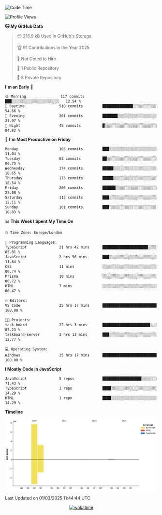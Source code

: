 <!--START_SECTION:waka-->
![Code Time](http://img.shields.io/badge/Code%20Time-60%20hrs%2026%20mins-blue)

![Profile Views](http://img.shields.io/badge/Profile%20Views-0-blue)

**🐱 My GitHub Data** 

> 📦 216.9 kB Used in GitHub's Storage 
 > 
> 🏆 91 Contributions in the Year 2025
 > 
> 🚫 Not Opted to Hire
 > 
> 📜 1 Public Repository 
 > 
> 🔑 8 Private Repository 
 > 
**I'm an Early 🐤** 

```text
🌞 Morning                117 commits         ███░░░░░░░░░░░░░░░░░░░░░░   12.54 % 
🌆 Daytime                510 commits         ██████████████░░░░░░░░░░░   54.66 % 
🌃 Evening                261 commits         ███████░░░░░░░░░░░░░░░░░░   27.97 % 
🌙 Night                  45 commits          █░░░░░░░░░░░░░░░░░░░░░░░░   04.82 % 
```
📅 **I'm Most Productive on Friday** 

```text
Monday                   103 commits         ███░░░░░░░░░░░░░░░░░░░░░░   11.04 % 
Tuesday                  63 commits          ██░░░░░░░░░░░░░░░░░░░░░░░   06.75 % 
Wednesday                174 commits         █████░░░░░░░░░░░░░░░░░░░░   18.65 % 
Thursday                 173 commits         █████░░░░░░░░░░░░░░░░░░░░   18.54 % 
Friday                   206 commits         ██████░░░░░░░░░░░░░░░░░░░   22.08 % 
Saturday                 113 commits         ███░░░░░░░░░░░░░░░░░░░░░░   12.11 % 
Sunday                   101 commits         ███░░░░░░░░░░░░░░░░░░░░░░   10.83 % 
```


📊 **This Week I Spent My Time On** 

```text
🕑︎ Time Zone: Europe/London

💬 Programming Languages: 
TypeScript               21 hrs 42 mins      █████████████████████░░░░   85.81 % 
JavaScript               2 hrs 56 mins       ███░░░░░░░░░░░░░░░░░░░░░░   11.64 % 
CSS                      11 mins             ░░░░░░░░░░░░░░░░░░░░░░░░░   00.74 % 
Prisma                   10 mins             ░░░░░░░░░░░░░░░░░░░░░░░░░   00.72 % 
HTML                     7 mins              ░░░░░░░░░░░░░░░░░░░░░░░░░   00.47 % 

🔥 Editors: 
VS Code                  25 hrs 17 mins      █████████████████████████   100.00 % 

🐱‍💻 Projects: 
task-board               22 hrs 3 mins       ██████████████████████░░░   87.23 % 
taskboard-server         3 hrs 13 mins       ███░░░░░░░░░░░░░░░░░░░░░░   12.77 % 

💻 Operating System: 
Windows                  25 hrs 17 mins      █████████████████████████   100.00 % 
```

**I Mostly Code in JavaScript** 

```text
JavaScript               5 repos             ██████████████████░░░░░░░   71.43 % 
TypeScript               1 repo              ████░░░░░░░░░░░░░░░░░░░░░   14.29 % 
HTML                     1 repo              ████░░░░░░░░░░░░░░░░░░░░░   14.29 % 
```



**Timeline**

![Lines of Code chart](https://raw.githubusercontent.com/KvasirDeer/KvasirDeer/master/assets/bar_graph.png)


 Last Updated on 01/03/2025 11:44:44 UTC
<!--END_SECTION:waka-->
<div align="center">
  <a href="https://wakatime.com/badge/user/9c5900a6-7863-42dc-bc47-478d4f2204b8/project/94e8febe-0315-47ec-b0f9-666d8a61decd"><img src="https://wakatime.com/badge/user/9c5900a6-7863-42dc-bc47-478d4f2204b8/project/94e8febe-0315-47ec-b0f9-666d8a61decd.svg" alt="wakatime"></a>
</div>
